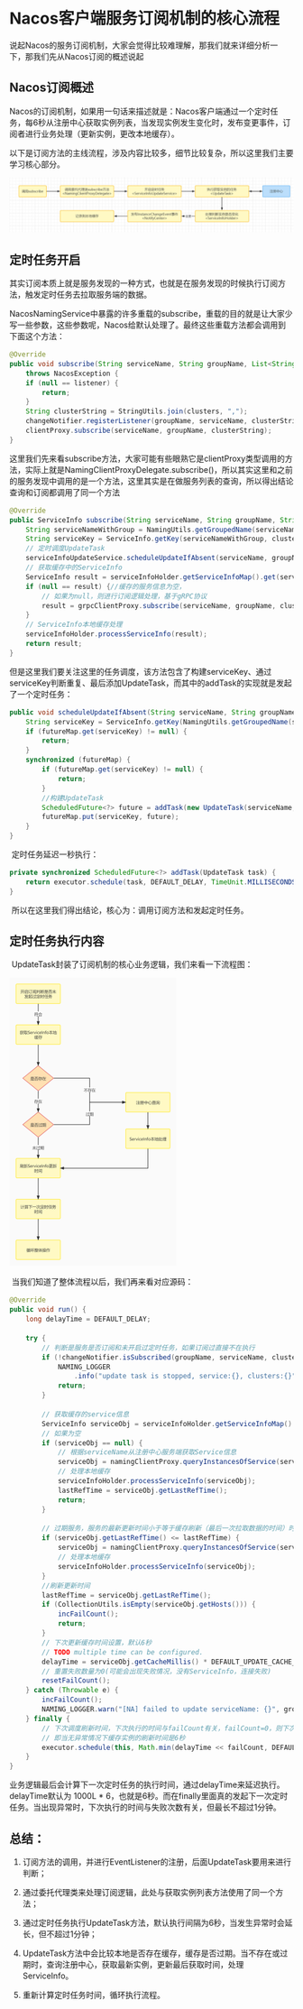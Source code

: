 # Nacos客户端服务订阅机制的核心流程

​	说起Nacos的服务订阅机制，大家会觉得比较难理解，那我们就来详细分析一下，那我们先从Nacos订阅的概述说起



## Nacos订阅概述

​	Nacos的订阅机制，如果用一句话来描述就是：Nacos客户端通过一个定时任务，每6秒从注册中心获取实例列表，当发现实例发生变化时，发布变更事件，订阅者进行业务处理（更新实例，更改本地缓存）。

​	以下是订阅方法的主线流程，涉及内容比较多，细节比较复杂，所以这里我们主要学习核心部分。

![image-20211025182722346](image-20211025182722346.png)



## 定时任务开启

​	其实订阅本质上就是服务发现的一种方式，也就是在服务发现的时候执行订阅方法，触发定时任务去拉取服务端的数据。

​	NacosNamingService中暴露的许多重载的subscribe，重载的目的就是让大家少写一些参数，这些参数呢，Nacos给默认处理了。最终这些重载方法都会调用到下面这个方法：

```java
@Override
public void subscribe(String serviceName, String groupName, List<String> clusters, EventListener listener)
    throws NacosException {
    if (null == listener) {
        return;
    }
    String clusterString = StringUtils.join(clusters, ",");
    changeNotifier.registerListener(groupName, serviceName, clusterString, listener);
    clientProxy.subscribe(serviceName, groupName, clusterString);
}
```

​	这里我们先来看subscribe方法，大家可能有些眼熟它是clientProxy类型调用的方法，实际上就是NamingClientProxyDelegate.subscribe()，所以其实这里和之前的服务发现中调用的是一个方法，这里其实是在做服务列表的查询，所以得出结论查询和订阅都调用了同一个方法

```java
@Override
public ServiceInfo subscribe(String serviceName, String groupName, String clusters) throws NacosException {
    String serviceNameWithGroup = NamingUtils.getGroupedName(serviceName, groupName);
    String serviceKey = ServiceInfo.getKey(serviceNameWithGroup, clusters);
    // 定时调度UpdateTask
    serviceInfoUpdateService.scheduleUpdateIfAbsent(serviceName, groupName, clusters);
    // 获取缓存中的ServiceInfo
    ServiceInfo result = serviceInfoHolder.getServiceInfoMap().get(serviceKey);
    if (null == result) {//缓存的服务信息为空，
        // 如果为null，则进行订阅逻辑处理，基于gRPC协议
        result = grpcClientProxy.subscribe(serviceName, groupName, clusters);
    }
    // ServiceInfo本地缓存处理
    serviceInfoHolder.processServiceInfo(result);
    return result;
}
```

​	但是这里我们要关注这里的任务调度，该方法包含了构建serviceKey、通过serviceKey判断重复、最后添加UpdateTask，而其中的addTask的实现就是发起了一个定时任务：

```java
public void scheduleUpdateIfAbsent(String serviceName, String groupName, String clusters) {
    String serviceKey = ServiceInfo.getKey(NamingUtils.getGroupedName(serviceName, groupName), clusters);
    if (futureMap.get(serviceKey) != null) {
        return;
    }
    synchronized (futureMap) {
        if (futureMap.get(serviceKey) != null) {
            return;
        }
		//构建UpdateTask
        ScheduledFuture<?> future = addTask(new UpdateTask(serviceName, groupName, clusters));
        futureMap.put(serviceKey, future);
    }
}
```

​	定时任务延迟一秒执行：

```java
private synchronized ScheduledFuture<?> addTask(UpdateTask task) {
    return executor.schedule(task, DEFAULT_DELAY, TimeUnit.MILLISECONDS);
}
```

​	所以在这里我们得出结论，核心为：调用订阅方法和发起定时任务。

## 定时任务执行内容

​	UpdateTask封装了订阅机制的核心业务逻辑，我们来看一下流程图：

<img src="流程.jpg" alt="流程" style="zoom: 50%;" />

​	当我们知道了整体流程以后，我们再来看对应源码：

```java
@Override
public void run() {
    long delayTime = DEFAULT_DELAY;

    try {
        // 判断是服务是否订阅和未开启过定时任务，如果订阅过直接不在执行
        if (!changeNotifier.isSubscribed(groupName, serviceName, clusters) && !futureMap.containsKey(serviceKey)) {
            NAMING_LOGGER
                .info("update task is stopped, service:{}, clusters:{}", groupedServiceName, clusters);
            return;
        }
		
        // 获取缓存的service信息
        ServiceInfo serviceObj = serviceInfoHolder.getServiceInfoMap().get(serviceKey);
        // 如果为空
        if (serviceObj == null) {
            // 根据serviceName从注册中心服务端获取Service信息
            serviceObj = namingClientProxy.queryInstancesOfService(serviceName, groupName, clusters, 0, false);
            // 处理本地缓存
            serviceInfoHolder.processServiceInfo(serviceObj);
            lastRefTime = serviceObj.getLastRefTime();
            return;
        }
		
        // 过期服务，服务的最新更新时间小于等于缓存刷新（最后一次拉取数据的时间）时间，从注册中心重新查询
        if (serviceObj.getLastRefTime() <= lastRefTime) {
            serviceObj = namingClientProxy.queryInstancesOfService(serviceName, groupName, clusters, 0, false);
            // 处理本地缓存
            serviceInfoHolder.processServiceInfo(serviceObj);
        }
        //刷新更新时间
        lastRefTime = serviceObj.getLastRefTime();
        if (CollectionUtils.isEmpty(serviceObj.getHosts())) {
            incFailCount();
            return;
        }
        // 下次更新缓存时间设置，默认6秒
        // TODO multiple time can be configured.
        delayTime = serviceObj.getCacheMillis() * DEFAULT_UPDATE_CACHE_TIME_MULTIPLE;
        // 重置失败数量为0(可能会出现失败情况，没有ServiceInfo，连接失败)
        resetFailCount();
    } catch (Throwable e) {
        incFailCount();
        NAMING_LOGGER.warn("[NA] failed to update serviceName: {}", groupedServiceName, e);
    } finally {
        // 下次调度刷新时间，下次执行的时间与failCount有关，failCount=0，则下次调度时间为6秒，最长为1分钟
        // 即当无异常情况下缓存实例的刷新时间是6秒
        executor.schedule(this, Math.min(delayTime << failCount, DEFAULT_DELAY * 60), TimeUnit.MILLISECONDS);
    }
}
```

​	业务逻辑最后会计算下一次定时任务的执行时间，通过delayTime来延迟执行。delayTime默认为 1000L * 6，也就是6秒。而在finally里面真的发起下一次定时任务。当出现异常时，下次执行的时间与失败次数有关，但最长不超过1分钟。

## 总结：

1. 订阅方法的调用，并进行EventListener的注册，后面UpdateTask要用来进行判断；

2. 通过委托代理类来处理订阅逻辑，此处与获取实例列表方法使用了同一个方法；

3. 通过定时任务执行UpdateTask方法，默认执行间隔为6秒，当发生异常时会延长，但不超过1分钟；

5. UpdateTask方法中会比较本地是否存在缓存，缓存是否过期。当不存在或过期时，查询注册中心，获取最新实例，更新最后获取时间，处理ServiceInfo。

6. 重新计算定时任务时间，循环执行流程。

